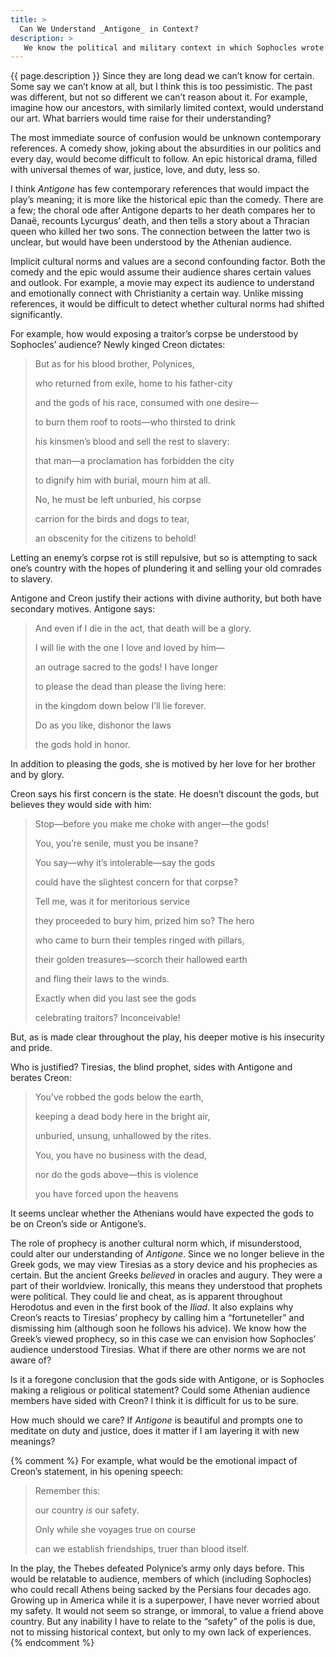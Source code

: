 ```yaml
---
title: >
  Can We Understand _Antigone_ in Context?
description: >
   We know the political and military context in which Sophocles wrote. Is this enough to interpret his plays as his audience would?
---
```


{{ page.description }} Since they are long dead we can’t know for certain. Some say we can’t know at all, but I think this is too pessimistic. The past was different, but not so different we can’t reason about it.  For example, imagine how our ancestors, with similarly limited context, would understand our art. What barriers would time raise for their understanding?

The most immediate source of confusion would be unknown contemporary references. A comedy show, joking about the absurdities in our politics and every day, would become difficult to follow. An epic historical drama, filled with universal themes of war, justice, love, and duty, less so.

I think _Antigone_ has few contemporary references that would impact the play’s meaning; it is more like the historical epic than the comedy. There are a few; the choral ode after Antigone departs to her death compares her to Danaë, recounts Lycurgus’ death, and then tells a story about a Thracian queen who killed her two sons. The connection between the latter two is unclear, but would have been understood by the Athenian audience.

Implicit cultural norms and values are a second confounding factor. Both the comedy and the epic would assume their audience shares certain values and outlook. For example, a movie may expect its audience to understand and emotionally connect with Christianity a certain way. Unlike missing references, it would be difficult to detect whether cultural norms had shifted significantly.

For example, how would exposing a traitor’s corpse be understood by Sophocles’ audience? Newly kinged Creon dictates:

<blockquote class="poetry">
<p>But as for his blood brother, Polynices,</p>
<p>who returned from exile, home to his father-city</p>
<p>and the gods of his race, consumed with one desire—</p>
<p>to burn them roof to roots—who thirsted to drink</p>
<p>his kinsmen’s blood and sell the rest to slavery:</p>
<p>that man—a proclamation has forbidden the city</p>
<p>to dignify him with burial, mourn him at all.</p>
<p>No, he must be left unburied, his corpse</p>
<p>carrion for the birds and dogs to tear,</p>
<p>an obscenity for the citizens to behold!</p>
</blockquote>

Letting an enemy’s corpse rot is still repulsive, but so is attempting to sack one’s country with the hopes of plundering it and selling your old comrades to slavery.

Antigone and Creon justify their actions with divine authority, but both have secondary motives. Antigone says:

<blockquote class="poetry">
<p>And even if I die in the act, that death will be a glory.</p>
<p>I will lie with the one I love and loved by him—</p>
<p>an outrage sacred to the gods! I have longer</p>
<p>to please the dead than please the living here:</p>
<p>in the kingdom down below I’ll lie forever.</p>
<p>Do as you like, dishonor the laws</p>
<p>the gods hold in honor.</p>
</blockquote>

In addition to pleasing the gods, she is motived by her love for her brother and by glory.

Creon says his first concern is the state. He doesn’t discount the gods, but believes they would side with him:

<blockquote class="poetry">
<p>Stop—before you make me choke with anger—the gods!</p>
<p>You, you’re senile, must you be insane?</p>
<p>You say—why it’s intolerable—say the gods</p>
<p>could have the slightest concern for that corpse?</p>
<p>Tell me, was it for meritorious service</p>
<p>they proceeded to bury him, prized him so? The hero</p>
<p>who came to burn their temples ringed with pillars,</p>
<p>their golden treasures—scorch their hallowed earth</p>
<p>and fling their laws to the winds.</p>
<p>Exactly when did you last see the gods</p>
<p>celebrating traitors? Inconceivable!</p>
</blockquote>

But, as is made clear throughout the play, his deeper motive is his insecurity and pride.

Who is justified? Tiresias, the blind prophet, sides with Antigone and berates Creon:

<blockquote class="poetry">
<p>You’ve robbed the gods below the earth,</p>
<p>keeping a dead body here in the bright air,</p>
<p>unburied, unsung, unhallowed by the rites.</p>
<p>You, you have no business with the dead,</p>
<p>nor do the gods above—this is violence</p>
<p>you have forced upon the heavens</p>
</blockquote>

It seems unclear whether the Athenians would have expected the gods to be on Creon’s side or Antigone’s.

The role of prophecy is another cultural norm which, if misunderstood, could alter our understanding of _Antigone_. Since we no longer believe in the Greek gods, we may view Tiresias as a story device and his prophecies as certain. But the ancient Greeks _believed_ in oracles and augury. They were a part of their worldview. Ironically, this means they understood that prophets were political. They could lie and cheat, as is apparent throughout Herodotus and even in the first book of the _Iliad_. It also explains why Creon’s reacts to Tiresias’ prophecy by calling him a “fortuneteller” and dismissing him (although soon he follows his advice). We know how the Greek’s viewed prophecy, so in this case we can envision how Sophocles’ audience understood Tiresias. What if there are other norms we are not aware of?

Is it a foregone conclusion that the gods side with Antigone, or is Sophocles making a religious or political statement? Could some Athenian audience members have sided with Creon? I think it is difficult for us to be sure.

How much should we care? If _Antigone_ is beautiful and prompts one to meditate on duty and justice, does it matter if I am layering it with new meanings?

{% comment %}
For example, what would be the emotional impact of Creon’s statement, in his opening speech:

<blockquote class="poetry">
<p>Remember this:</p>
<p>our country <em>is</em> our safety.</p>
<p>Only while she voyages true on course</p>
<p>can we establish friendships, truer than blood itself.</p>
</blockquote>

In the play, the Thebes defeated Polynice’s army only days before. This would be relatable to audience, members of which (including Sophocles) who could recall Athens being sacked by the Persians four decades ago.  Growing up in America while it is a superpower, I have never worried about my safety. It would not seem so strange, or immoral, to value a friend above country. But any inability I have to relate to the “safety” of the polis is due, not to missing historical context, but only to my own lack of experiences.
{% endcomment %}

